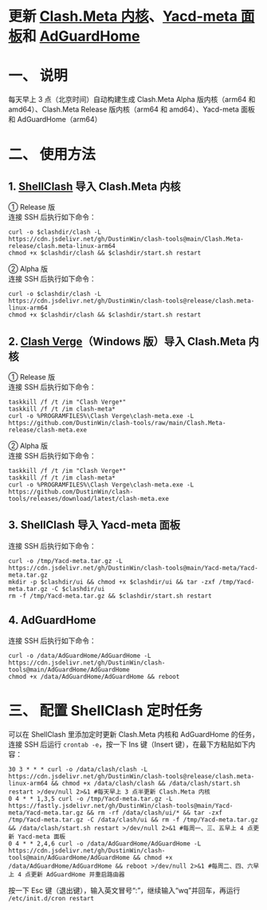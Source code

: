 # 更新 [Clash.Meta 内核](https://github.com/MetaCubeX/Clash.Meta)、[Yacd-meta 面板](https://github.com/MetaCubeX/Yacd-meta)和 [AdGuardHome](https://github.com/AdguardTeam/AdGuardHome)
# 一、 说明
每天早上 3 点（北京时间）自动构建生成 Clash.Meta Alpha 版内核（arm64 和 amd64）、Clash.Meta Release 版内核（arm64 和 amd64）、Yacd-meta 面板和 AdGuardHome（arm64）
# 二、 使用方法
## 1. [ShellClash](https://github.com/juewuy/ShellClash) 导入 Clash.Meta 内核
① Release 版  
连接 SSH 后执行如下命令：
```
curl -o $clashdir/clash -L https://cdn.jsdelivr.net/gh/DustinWin/clash-tools@main/Clash.Meta-release/clash.meta-linux-arm64
chmod +x $clashdir/clash && $clashdir/start.sh restart
```
② Alpha 版  
连接 SSH 后执行如下命令：
```
curl -o $clashdir/clash -L https://cdn.jsdelivr.net/gh/DustinWin/clash-tools@release/clash.meta-linux-arm64
chmod +x $clashdir/clash && $clashdir/start.sh restart
```
## 2. [Clash Verge](https://github.com/zzzgydi/clash-verge)（Windows 版）导入 Clash.Meta 内核
① Release 版  
连接 SSH 后执行如下命令：
```
taskkill /f /t /im "Clash Verge*"
taskkill /f /t /im clash-meta*
curl -o %PROGRAMFILES%\Clash Verge\clash-meta.exe -L https://github.com/DustinWin/clash-tools/raw/main/Clash.Meta-release/clash-meta.exe
```
② Alpha 版  
连接 SSH 后执行如下命令：
```
taskkill /f /t /im "Clash Verge*"
taskkill /f /t /im clash-meta*
curl -o %PROGRAMFILES%\Clash Verge\clash-meta.exe -L https://github.com/DustinWin/clash-tools/releases/download/latest/clash-meta.exe
```
## 3. ShellClash 导入 Yacd-meta 面板
连接 SSH 后执行如下命令：
```
curl -o /tmp/Yacd-meta.tar.gz -L https://cdn.jsdelivr.net/gh/DustinWin/clash-tools@main/Yacd-meta/Yacd-meta.tar.gz
mkdir -p $clashdir/ui && chmod +x $clashdir/ui && tar -zxf /tmp/Yacd-meta.tar.gz -C $clashdir/ui
rm -f /tmp/Yacd-meta.tar.gz && $clashdir/start.sh restart
```
## 4. AdGuardHome
连接 SSH 后执行如下命令：
```
curl -o /data/AdGuardHome/AdGuardHome -L https://cdn.jsdelivr.net/gh/DustinWin/clash-tools@main/AdGuardHome/AdGuardHome
chmod +x /data/AdGuardHome/AdGuardHome && reboot
```
# 三、 配置 ShellClash 定时任务
可以在 ShellClash 里添加定时更新 Clash.Meta 内核和 AdGuardHome 的任务，连接 SSH 后运行 `crontab -e`，按一下 Ins 键（Insert 键），在最下方粘贴如下内容：
```
30 3 * * * curl -o /data/clash/clash -L https://cdn.jsdelivr.net/gh/DustinWin/clash-tools@release/clash.meta-linux-arm64 && chmod +x /data/clash/clash && /data/clash/start.sh restart >/dev/null 2>&1 #每天早上 3 点半更新 Clash.Meta 内核
0 4 * * 1,3,5 curl -o /tmp/Yacd-meta.tar.gz -L https://fastly.jsdelivr.net/gh/DustinWin/clash-tools@main/Yacd-meta/Yacd-meta.tar.gz && rm -rf /data/clash/ui/* && tar -zxf /tmp/Yacd-meta.tar.gz -C /data/clash/ui && rm -f /tmp/Yacd-meta.tar.gz && /data/clash/start.sh restart >/dev/null 2>&1 #每周一、三、五早上 4 点更新 Yacd-meta 面板
0 4 * * 2,4,6 curl -o /data/AdGuardHome/AdGuardHome -L https://cdn.jsdelivr.net/gh/DustinWin/clash-tools@main/AdGuardHome/AdGuardHome && chmod +x /data/AdGuardHome/AdGuardHome && reboot >/dev/null 2>&1 #每周二、四、六早上 4 点更新 AdGuardHome 并重启路由器
```
按一下 Esc 键（退出键），输入英文冒号“:”，继续输入“wq”并回车，再运行 `/etc/init.d/cron restart`
